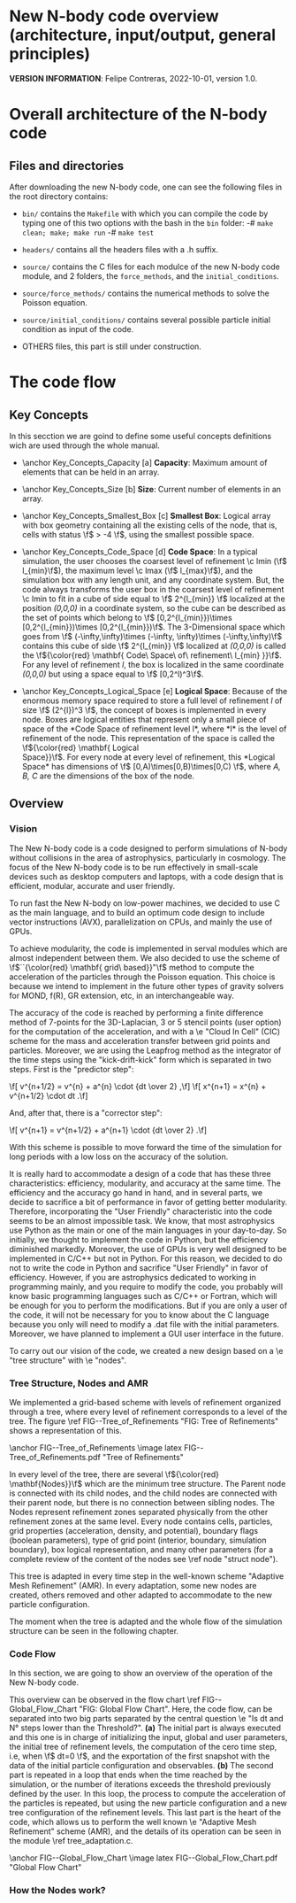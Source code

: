 New N-body code overview (architecture, input/output, general principles)
=========================================================================

**VERSION INFORMATION**: Felipe Contreras, 2022-10-01, version 1.0.


# Overall architecture of the N-body code #

## Files and directories ##

After downloading the new N-body code, one can see the following files in the
root directory contains:

- `bin/` contains the `Makefile` with which you can compile the code by typing
one of this two options with the bash in the `bin` folder: 
  -# `make clean; make; make run` 
  -# `make test`

- `headers/` contains all the headers files with a .h suffix.

- `source/` contains the C files for each modulce of the new N-body code module,
and 2 folders, the `force_methods`, and the `initial_conditions`.

- `source/force_methods/` contains the numerical methods to solve the Poisson
equation.

- `source/initial_conditions/` contains several possible particle initial
condition as input of the code.

- OTHERS files, this part is still under construction.

# The code flow #

## Key Concepts ##

In this secction we are goind to define some useful concepts definitions wich
are used through the whole manual.

- \anchor Key_Concepts_Capacity [a] **Capacity**:  Maximum amount of elements
that can be held in an array.

- \anchor Key_Concepts_Size [b] **Size**: Current number of elements in an
array.

- \anchor Key_Concepts_Smallest_Box [c] **Smallest Box**:  Logical array with
box geometry containing all the existing cells of the node, that is, cells with
status \f$ > -4 \f$, using the smallest possible space.

- \anchor Key_Concepts_Code_Space [d] **Code Space**: In a typical simulation,
the user chooses the coarsest level of refinement \c lmin (\f$ l_{min}\f$), the
maximum level \c lmax (\f$ l_{max}\f$), and the simulation box with any length
unit, and any coordinate system. But, the code always transforms the user box in
the coarsest level of refinement \c lmin to fit in a cube of side equal to \f$
2^{l_{min}} \f$ localized at the position *(0,0,0)* in a coordinate system, so
the cube can be described as the set of points which belong to \f$
[0,2^{l_{min}})\times [0,2^{l_{min}})\times [0,2^{l_{min}})\f$. The
3-Dimensional space which goes from \f$ (-\infty,\infty)\times (-\infty,
\infty)\times (-\infty,\infty)\f$ contains this cube of side \f$ 2^{l_{min}} \f$
localized at *(0,0,0)* is called the \f${\color{red} \mathbf{ Code\ Space\ of\
refinement\ l_{min} }}\f$. For any level of refinement *l*, the box is localized
in the same coordinate *(0,0,0)* but using a space equal to \f$ [0,2^l)^3\f$.

- \anchor Key_Concepts_Logical_Space [e] **Logical Space**: Because of the
enormous memory space required to store a full level of refinement *l* of size
\f$ (2^{l})^3 \f$, the concept of boxes is implemented in every node. Boxes are
logical entities that represent only a small piece of space of the *Code Space
of refinement level l*, where *l* is the level of refinement of the node. This
representation of the space is called the \f${\color{red} \mathbf{ Logical\
Space}}\f$. For every node at every level of refinement, this *Logical Space*
has dimensions of \f$ [0,A)\times[0,B)\times[0,C) \f$, where *A, B, C* are the
dimensions of the box of the node.

## Overview ##

### Vision ###

The New N-body code is a code designed to perform simulations of N-body without collisions in the area of astrophysics, particularly in cosmology. The focus of the New N-body code is to be run effectively in small-scale devices such as desktop computers and laptops, with a code design that is efficient, modular, accurate and user friendly. 

To run fast the New N-body on low-power machines, we decided to use C as the main language, and to build an optimum code design to include vector instructions (AVX), parallelization on CPUs, and mainly the use of GPUs. 

To achieve modularity, the code is implemented in serval modules which are almost independent between them. We also decided to use the scheme of \f$``{\color{red} \mathbf{ grid\ based}}"\f$ method to compute the acceleration of the particles through the Poisson equation. This choice is because we intend to implement in the future other types of gravity solvers for MOND, f(R), GR extension, etc, in an interchangeable way.
  
The accuracy of the code is reached by performing a finite difference method of 7-points for the 3D-Laplacian, 3 or 5 stencil points (user option) for the computation of the acceleration, and with a \e "Cloud In Cell" (CIC) scheme for the mass and acceleration transfer between grid points and particles. Moreover, we are using the Leapfrog method as the integrator of the time steps using the "kick-drift-kick" form which is separated in two steps. First is the "predictor step":

\f[ v^{n+1/2} = v^{n} + a^{n} \cdot {dt \over 2} ,\f]
\f[ x^{n+1} = x^{n} + v^{n+1/2} \cdot dt .\f]

And, after that, there is a "corrector step":

\f[ v^{n+1} = v^{n+1/2} + a^{n+1} \cdot {dt \over 2} .\f]

With this scheme is possible to move forward the time of the simulation for long periods with a low loss on the accuracy of the solution. 

It is really hard to accommodate a design of a code that has these three characteristics: efficiency, modularity, and accuracy at the same time. The efficiency and the accuracy go hand in hand, and in several parts, we decide to sacrifice a bit of performance in favor of getting better modularity. Therefore, incorporating the "User Friendly" characteristic into the code seems to be an almost impossible task. We know, that most astrophysics use Python as the main or one of the main languages in your day-to-day. So initially, we thought to implement the code in Python, but the efficiency diminished markedly. Moreover, the use of GPUs is very well designed to be implemented in C/C++ but not in Python. For this reason, we decided to do not to write the code in Python and sacrifice "User Friendly" in favor of efficiency. However, if you are astrophysics dedicated to working in programming mainly, and you require to modify the code, you probably will know basic programming languages such as C/C++ or Fortran, which will be enough for you to perform the modifications. But if you are only a user of the code, it will not be necessary for you to know about the C language because you only will need to modify a .dat file with the initial parameters. Moreover, we have planned to implement a GUI user interface in the future. 

To carry out our vision of the code, we created a new design based on a \e "tree structure" with \e "nodes". 

### Tree Structure, Nodes and AMR ###

We implemented a grid-based scheme with levels of refinement organized through a tree, where every level of refinement corresponds to a level of the tree. The figure \ref FIG--Tree_of_Refinements "FIG: Tree of Refinements" shows a representation of this. 

\anchor FIG--Tree_of_Refinements \image latex FIG--Tree_of_Refinements.pdf "Tree of Refinements" 

In every level of the tree, there are several \f${\color{red} \mathbf{Nodes}}\f$ which are the minimum tree structure. The Parent node is connected with its child nodes, and the child nodes are connected with their parent node, but there is no connection between sibling nodes. The Nodes represent refinement zones separated physically from the other refinement zones at the same level. Every node contains cells, particles, grid properties (acceleration, density, and potential), boundary flags (boolean parameters), type of grid point (interior, boundary, simulation boundary), box logical representation, and many other parameters (for a complete review of the content of the nodes see \ref node "struct node").

 This tree is adapted in every time step in the well-known scheme "Adaptive Mesh Refinement" (AMR). In every adaptation, some new nodes are created, others removed and other adapted to accommodate to the new particle configuration. 

The moment when the tree is adapted and the whole flow of the simulation structure can be seen in the following chapter. 

### Code Flow ###

In this section, we are going to show an overview of the operation of the New    N-body code. 

This overview can be observed in the flow chart \ref FIG--Global_Flow_Chart "FIG: Global Flow Chart". Here, the code flow, can be separated into two big parts separated by the central question \e "Is dt and N° steps lower than the Threshold?". <b>(a)</b>  The initial part is always executed and this one is in charge of initializing the input, global and user parameters, the initial tree of refinement levels, the computation of the cero time step, i.e, when \f$ dt=0 \f$, and the exportation of the first snapshot with the data of the initial particle configuration and observables. <b>(b)</b> The second part is repeated in a loop that ends when the time reached by the simulation, or the number of iterations exceeds the threshold previously defined by the user. In this loop, the process to compute the acceleration of the particles is repeated, but using the new particle configuration and a new tree configuration of the refinement levels. This last part is the heart of the code, which allows us to perform the well known \e "Adaptive Mesh Refinement" scheme (AMR), and the details of its operation can be seen in the module \ref tree_adaptation.c. 

\anchor FIG--Global_Flow_Chart \image latex FIG--Global_Flow_Chart.pdf "Global Flow Chart" 

### How the Nodes work? ###


